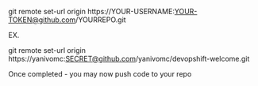 git remote set-url origin https://YOUR-USERNAME:YOUR-TOKEN@github.com/YOURREPO.git

EX.

git remote set-url origin https://yanivomc:SECRET@github.com/yanivomc/devopshift-welcome.git

Once completed - you may now push code to your repo